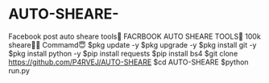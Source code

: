 # AUTO-SHEARE-
Facebook post auto sheare tools🤙
FACRBOOK AUTO SHEARE TOOLS🤙
100k sheare🤦‍♂️
Commamd😇
$pkg update -y
$pkg upgrade -y
$pkg install git -y 
$pkg install python -y
$pip install requests
$pip install bs4
$git clone https://github.com/P4RVEJ/AUTO-SHEARE 
$cd AUTO-SHEARE 
$python run.py
